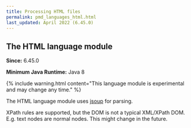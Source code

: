 ```yaml
---
title: Processing HTML files
permalink: pmd_languages_html.html
last_updated: April 2022 (6.45.0)
---
```


## The HTML language module

**Since:** 6.45.0

**Minimum Java Runtime:** Java 8

{% include warning.html content="This language module is experimental and may change any time." %}

The HTML language module uses [jsoup](https://jsoup.org/) for parsing.

XPath rules are supported, but the DOM is not a typical XML/XPath DOM. E.g.
text nodes are normal nodes. This might change in the future.
